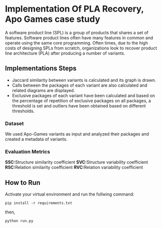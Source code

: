 # Implementation Of PLA Recovery, Apo Games case study

A software product line (SPL) is a group of products that shares a set of features. Software
product lines often have many features in common and operate using the same core
programming. Often times, due to the high costs of designing SPLs from scratch, organizations
look to recover product line architecture (PLA) after producing a number of variants.

## Implementations Steps
* Jaccard similarity between variants is calculated and its graph is drawn.
* Calls between the packages of each variant are also calculated and related diagrams are
displayed.
* Exclusive packages of each variant have been calculated and based on the percentage of
repetition of exclusive packages on all packages, a threshold is set and outliers have been
obtained based on different thresholds.


### Dataset
We used Apo-Games variants as input and analyzed their packages and created a
metadata of variants.

### Evaluation Metrics
<B>SSC:</B>Structure similarity coefficient
<B>SVC:</B>Structure variability coefficient
<B>RSC:</B>Relation similarity coefficient
<B>RVC:</B>Relation variability coefficient

## How to Run
Activate your virtual environment and run the follwing command:
```
pip install -r requirements.txt
```
then,
```
python run.py
```